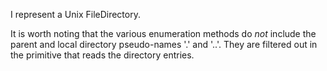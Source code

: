 I represent a Unix FileDirectory.

It is worth noting that the various enumeration methods do *not* include the parent and local directory pseudo-names '.' and '..'. They are filtered out in the primitive that reads the directory entries.
